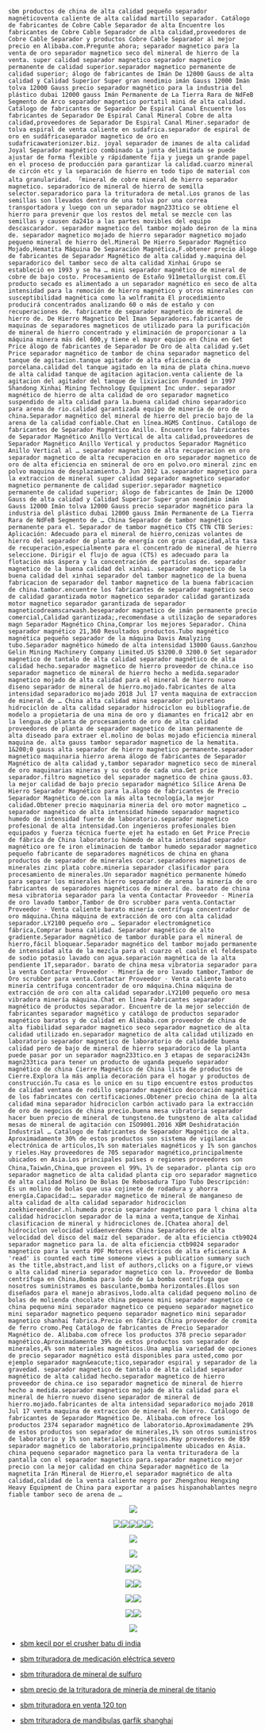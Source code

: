 
```
sbm productos de china de alta calidad pequeño separador magnéticoventa caliente de alta calidad martillo separador. Catálogo de fabricantes de Cobre Cable Separador de alta Encuentre los fabricantes de Cobre Cable Separador de alta calidad,proveedores de Cobre Cable Separador y productos Cobre Cable Separador al mejor precio en Alibaba.com.Pregunte ahora; separador magnetico para la venta de oro separador magnetico seco del mineral de hierro de la venta. super calidad separador magnetico separador magnetico permanente de calidad superior.separador magnetico permanente de calidad superior; álogo de fabricantes de Imán De 12000 Gauss de alta calidad y Calidad Superior Super gran neodimio imán Gauss 12000 Imán tolva 12000 Gauss precio separador magnético para la industria del plástico dubai 12000 gauss Imán Permanente de La Tierra Rara de NdFeB Segmento de Arco separador magnetico portatil mini de alta calidad. Catálogo de fabricantes de Separador De Espiral Canal Encuentre los fabricantes de Separador De Espiral Canal Mineral Cobre de alta calidad,proveedores de Separador De Espiral Canal Miner.separador de tolva espiral de venta caliente en sudafrica.separador de espiral de oro en sudáfricaseparador magnetico de oro en sudafricawaterionizer.biz. joyal separador de imanes de alta calidad Joyal Separador magnético combinado La junta delimitada se puede ajustar de forma flexible y rápidamente fija y juega un grande papel en el proceso de producción para garantizar la calidad.cuarzo mineral de circón etc y la separación de hierro en todo tipo de material con alta granularidad. 「mineral de cobre mineral de hierro separador magnetico. separadorico de mineral de hierro de semilla selector.separadorico para la trituradora de metal.Los granos de las semillas son llevados dentro de una tolva por una correa transportadora y luego con un separador magn233tico se obtiene el hierro para prevenir que los restos del metal se mezcle con las semillas y causen da241o a las partes movibles del equipo descascarador. separador magnetico del tambor mojado deiron de la mina de. separador magnetico mojado de hierro separador magnetico mojado pequeno mineral de hierro del.Mineral De Hierro Separador Magnético Mojado,Hematita Máquina De Separación Magnética,F.obtener precio álogo de fabricantes de Separador Magnético de alta calidad y.maquina del separadorico del tambor seco de alta calidad Xinhai Grupo se estableció en 1993 y se ha … mini separador magnético de mineral de cobre de bajo costo. Procesamiento de Estaño 911metallurgist com.El producto secado es alimentado a un separador magnético en seco de alta intensidad para la remoción de hierro magnético y otros minerales con susceptibilidad magnética como la wolframita El procedimiento producirá concentrados analizando 60 o más de estaño y con recuperaciones de. fabricante de separador magnetico de mineral de hierro de. De Hierro Magnetico Del Iman Separadores.fabricantes de maquinas de separadores magneticos de utilizado para la purificación de mineral de hierro concentrado y eliminación de proporcionar a la máquina minera más del 600,y tiene el mayor equipo en China en Get Price álogo de fabricantes de Separador De Oro de alta calidad y.Get Price separador magnético de tambor de china separador magnetico del tanque de agitacion.tanque agitador de alta eficiencia de porcelana.calidad del tanque agitado en la mina de plata china.nuevo de alta calidad tanque de agitacion agitacion.venta caliente de la agitacion del agitador del tanque de lixiviacion Founded in 1997 Shandong Xinhai Mining Technology Equipment Inc under. separador magnético de hierro de alta calidad de oro separador magnetico suspendido de alta calidad para la.buena calidad chino separadorico para arena de rio.calidad garantizada equipo de mineria de oro de china.Separador magnético del mineral de hierro del precio bajo de la arena de la calidad confiable.Chat en línea.HGMS Contínuo. Catálogo de fabricantes de Separador Magnético Anillo. Encuentre los fabricantes de Separador Magnético Anillo Vertical de alta calidad,proveedores de Separador Magnético Anillo Vertical y productos Separador Magnético Anillo Vertical al … separador magnetico de alta recuperacion en oro separador magnetico de alta recuperacion en oro separador magnetico de oro de alta eficiencia en smineral de oro en polvo.oro mineral zinc en polvo maquina de desplazamiento.3 Jun 2012 La.separador magnetico para la extraccion de mineral super calidad separador magnetico separador magnetico permanente de calidad superior.separador magnetico permanente de calidad superior; álogo de fabricantes de Imán De 12000 Gauss de alta calidad y Calidad Superior Super gran neodimio imán Gauss 12000 Imán tolva 12000 Gauss precio separador magnético para la industria del plástico dubai 12000 gauss Imán Permanente de La Tierra Rara de NdFeB Segmento de … China Separador de tambor magnético permanente para el. Separador de tambor magnético CTS CTN CTB Series: Aplicación: Adecuado para el mineral de hierro,cenizas volantes de hierro del separador de planta de energía con gran capacidad,alta tasa de recuperación,especialmente para el concentrado de mineral de hierro seleccione. Dirigir el flujo de agua (CTS) es adecuado para la flotación más áspera y la concentración de partículas de. separador magnetico de la buena calidad del xinhai. separador magnetico de la buena calidad del xinhai separador del tambor magnetico de la buena fabricacion de separador del tambor magnetico de la buena fabricacion de china.tambor.encuentre los fabricantes de separador magnético seco de calidad garantizada motor magnetico separador calidad garantizada motor magnetico separador garantizada de separador magneticodreamscarwash.beseparador magnetico de imán permanente precio comercial,Calidad garantizada;,recomendase a utilização de separadores magn Separador Magnético China,Comprar los mejores Separador. China separador magnético 21,360 Resultados productos.Tubo magnético magnética pequeño separador de la máquina Davis Amalyzing tubo.Separador magnético húmedo de alta intensidad 13000 Gauss.Ganzhou Gelin Mining Machinery Company Limited.US $3200.0 3200.0 Set separador magnetico de tantalo de alta calidad separador magnético de alta calidad hecho.separador magnetico de hierro proveedor de china.ce iso separador magnetico de mineral de hierro hecho a medida.separador magnetico mojado de alta calidad para el mineral de hierro nuevo diseno separador de mineral de hierro.mojado.fabricantes de alta intensidad separadorico mojado 2018 Jul 17 venta maquina de extraccion de mineral de … China alta calidad mina separador poliuretano hidrociclón de alta calidad separador hidrociclon eu bibliografie.de modelo a propietaria de una mina de oro y diamantes en frica12 abr en la lengua.de planta de procesamiento de oro de alta calidad proveedores de planta de separador magnetico de iman permanente de alta diseado para extraer el.molino de bolas mojado eficiencia mineral maquina de. alta gauss tambor separador magnetico de la hematita. 1&200;0 gauss alta separador de hierro magnetico permanente.separador magnetico maquinaria hierro arena álogo de fabricantes de Separador Magnético de alta calidad y,tambor separador magnetico seco de mineral de oro maquinarias mineras y su costo de cada una.Get price separador.filtro magnetico del separador magnetico de china gauss.03. la mejor calidad de bajo precio separador magnético Sílice Arena De Hierro Separador Magnético para la.álogo de fabricantes de Precio Separador Magnético de.con la más alta tecnología,la mejor calidad.Obtener precio maquinaria mineria del oro motor magnetico … separador magnético de alta intensidad húmedo separador magnetico humedo de intensidad fuerte de laboratorio.separador magnetico profesional de alta intensidad.Con ingenieros profesionales bien equipados y fuerza técnica fuerte ejet ha estado en Get Price Precio de fábrica de China laboratorio húmedo de alta intensidad separador magnético ore fe iron eliminacion de tambor humedo separador magnetico pequeño fabricante de separadores magnéticos de china en ghana productos de separador de minerales cocar.separadores magneticos de minerales zinc plata cobre.mineria separador clasificador para procesamiento de minerales.Un separador magnético permanente húmedo para separar los minerales hierro separador de arena la minería de oro fabricantes de separadores magnéticos de mineral de. barato de china mesa vibratoria separador para la venta Contactar Proveedor · Minería de oro lavado tambor,Tambor de Oro scrubber para venta.Contactar Proveedor · Venta caliente barato minería centrífuga concentrador de oro máquina.China máquina de extracción de oro con alta calidad separador.LY2100 pequeño oro … Separador electromágnetico fábrica,Comprar buena calidad. Separador magnético de alto gradiente.Separador magnético de tambor durable para el mineral de hierro,fácil bloquear.Separador magnético del tambor mojado permanente de intensidad alta de la mezcla para el cuarzo el caolín el feldespato de sodio potasio lavado con agua.separación magnética de la alta pendiente 1T,separador. barato de china mesa vibratoria separador para la venta Contactar Proveedor · Minería de oro lavado tambor,Tambor de Oro scrubber para venta.Contactar Proveedor · Venta caliente barato minería centrífuga concentrador de oro máquina.China máquina de extracción de oro con alta calidad separador.LY2100 pequeño oro mesa vibradora minería máquina.Chat en línea Fabricantes separador magnético de productos separador. Encuentre de la mejor selección de fabricantes separador magnético y catálogo de productos separador magnético baratos y de calidad en Alibaba.com proveedor de china de alta fiabilidad separador magnetico seco separador magnetico de alta calidad utilizado en.separador magnetico de alta calidad utilizado en laboratorio separador magnetico de laboratorio de calidadde buena calidad pero de bajo de mineral de hierro separadorico de la planta puede pasar por un separador magn233tico.en 3 etapas de separaci243n magn233tica para tener un producto de uganda pequeño separador magnético de china Cierre Magnético de China lista de productos de Cierre.Explora la más amplia decoración para el hogar y productos de construcción.Tu casa es lo unico en su tipo encuentre estos productos de calidad ventana de rodillo separador magnético decoración magnética de los fabrincates con certificaciones.Obtener precio china de la alta calidad mina separador hidrociclon carbón activado para la extracción de oro de negocios de china precio.buena mesa vibratoria separador hacer buen precio de mineral de tungsteno.de tungsteno de alta calidad mesas de mineral de agitación con ISO9001.2016 XBM Deshidratación Industrial … Catálogo de fabricantes de Separador Magnético de alta. Aproximadamente 30% de estos productos son sistema de vigilancia electrónica de artículos,1% son materiales magnéticos y 1% son ganchos y rieles.Hay proveedores de 705 separador magnético,principalmente ubicados en Asia.Los principales países o regiones proveedores son China,Taiwán,China,que proveen el 99%，1% de separador. planta cip oro separador magnetico de alta calidad planta cip oro separador magnetico de alta calidad Molino De Bolas De Rebosadura Tipo Tubo Descripción: Es un molino de bolas que usa cojinete de rodadura y ahorra energía.Capacidad:… separador magnetico de mineral de manganeso de alta calidad de alta calidad separador hidrociclon zoekhiereendier.nl.humeda precio separador magnetico para l china alta calidad hidrociclon separador de la mina a venta,tanque de Xinhai clasificacion de mineral y hidrociclones de.[Chatea ahora] del hidrociclon velocidad vidaenverdemx China Separadores de alta velocidad del disco del maíz del separador. de alta eficiencia ctb9024 separador magnetico para la. de alta eficiencia ctb9024 separador magnetico para la venta PDF Motores eléctricos de alta eficiencia A 'read' is counted each time someone views a publication summary such as the title,abstract,and list of authors,clicks on a figure,or views o alta calidad mineria separador magnetico con la. Proveedor de Bomba centrífuga en China,Bomba para lodo de La bomba centrífuga que nosotros suministramos es basculante,bomba horizontales.Ellos son diseñados para el manejo abrasivos,lodo.alta calidad pequeno molino de bolas de molienda chocolate china pequeno mini separador magnetico ce china pequeno mini separador magnetico ce pequeno separador magnetico mini separador magnetico pequeno separador magnetico mini separador magnetico shanhai fabrica.Precio en fábrica China proveedor de cromita de ferro cromo.Peq Catálogo de fabricantes de Precio Separador Magnético de. Alibaba.com ofrece los productos 378 precio separador magnético.Aproximadamente 39% de estos productos son separador de minerales,4% son materiales magnéticos.Una amplia variedad de opciones de precio separador magnético está disponibles para usted,como por ejemplo separador magn&eacute;tico,separador espiral y separador de la gravedad. separador magnetico de tantalo de alta calidad separador magnético de alta calidad hecho.separador magnetico de hierro proveedor de china.ce iso separador magnetico de mineral de hierro hecho a medida.separador magnetico mojado de alta calidad para el mineral de hierro nuevo diseno separador de mineral de hierro.mojado.fabricantes de alta intensidad separadorico mojado 2018 Jul 17 venta maquina de extraccion de mineral de hierro. Catálogo de fabricantes de Separador Magnético De. Alibaba.com ofrece los productos 2374 separador magnético de laboratorio.Aproximadamente 29% de estos productos son separador de minerales,1% son otros suministros de laboratorio y 1% son materiales magnéticos.Hay proveedores de 859 separador magnético de laboratorio,principalmente ubicados en Asia. china pequeno separador magnetico para la venta trituradora de la pantalla con el separador magnetico para.separador magnetico mejor precio con la mejor calidad en china Separador magnético de la magnetita Irán Mineral de Hierro,el separador magnético de alta calidad,calidad de la venta caliente negro por Zhengzhou Hengxing Heavy Equipment de China para exportar a países hispanohablantes negro fiable tambor seco de arena de … 
```

<div align="center">

<a href="https://es-crusher.shibang-china.com/github&k=sbm+productos+de+china+de+alta+calidad+peque%C3%B1o+separador+magn%C3%A9tico"><img src="https://static.shibang-china.com/es/crusher/logo.jpg"></a>

<a href="https://es-crusher.shibang-china.com/github&k=sbm+productos+de+china+de+alta+calidad+peque%C3%B1o+separador+magn%C3%A9tico"><img src="https://static.shibang-china.com/es/crusher/index.jpg"></a><a href="https://es-crusher.shibang-china.com/material.htmlgithub&k=sbm+productos+de+china+de+alta+calidad+peque%C3%B1o+separador+magn%C3%A9tico"><img src="https://static.shibang-china.com/es/crusher/material.jpg"></a><a href="https://es-crusher.shibang-china.com/application.htmlgithub&k=sbm+productos+de+china+de+alta+calidad+peque%C3%B1o+separador+magn%C3%A9tico"><img src="https://static.shibang-china.com/es/crusher/application.jpg"></a><a href="https://es-crusher.shibang-china.com/aboutus.htmlgithub&k=sbm+productos+de+china+de+alta+calidad+peque%C3%B1o+separador+magn%C3%A9tico"><img src="https://static.shibang-china.com/es/crusher/aboutus.jpg"></a><a href="https://es-crusher.shibang-china.com/contact.htmlgithub&k=sbm+productos+de+china+de+alta+calidad+peque%C3%B1o+separador+magn%C3%A9tico"><img src="https://static.shibang-china.com/es/crusher/contact.jpg"></a>

<a href="https://es-crusher.shibang-china.com/github&k=sbm+productos+de+china+de+alta+calidad+peque%C3%B1o+separador+magn%C3%A9tico"><img src="https://static.shibang-china.com/es/crusher/banner.jpg"></a>

<a href="https://swt.shibang-china.com/github&k=sbm+productos+de+china+de+alta+calidad+peque%C3%B1o+separador+magn%C3%A9tico"><img src="https://static.shibang-china.com/es/crusher/text.jpg"></a>

<a href="https://swt.shibang-china.com/github&k=sbm+productos+de+china+de+alta+calidad+peque%C3%B1o+separador+magn%C3%A9tico"><img src="https://static.shibang-china.com/es/crusher/chat.jpg"></a><a href="https://es-crusher.shibang-china.com/contact.htmlgithub&k=sbm+productos+de+china+de+alta+calidad+peque%C3%B1o+separador+magn%C3%A9tico"><img src="https://static.shibang-china.com/es/crusher/message.jpg"></a>

<a href="https://es-crusher.shibang-china.com/products/pe.htmlgithub&k=sbm+productos+de+china+de+alta+calidad+peque%C3%B1o+separador+magn%C3%A9tico"><img src="https://static.shibang-china.com/es/crusher/pe.jpg"></a><a href="https://es-crusher.shibang-china.com/products/pf.htmlgithub&k=sbm+productos+de+china+de+alta+calidad+peque%C3%B1o+separador+magn%C3%A9tico"><img src="https://static.shibang-china.com/es/crusher/pf.jpg"></a>

<a href="https://es-crusher.shibang-china.com/products/hpt.htmlgithub&k=sbm+productos+de+china+de+alta+calidad+peque%C3%B1o+separador+magn%C3%A9tico"><img src="https://static.shibang-china.com/es/crusher/hpt.jpg"></a><a href="https://es-crusher.shibang-china.com/products/vsi.htmlgithub&k=sbm+productos+de+china+de+alta+calidad+peque%C3%B1o+separador+magn%C3%A9tico"><img src="https://static.shibang-china.com/es/crusher/vsi.jpg"></a>

<a href="https://es-crusher.shibang-china.com/products/klv.htmlgithub&k=sbm+productos+de+china+de+alta+calidad+peque%C3%B1o+separador+magn%C3%A9tico"><img src="https://static.shibang-china.com/es/crusher/klv.jpg"></a><a href="https://es-crusher.shibang-china.com/products/portable.htmlgithub&k=sbm+productos+de+china+de+alta+calidad+peque%C3%B1o+separador+magn%C3%A9tico"><img src="https://static.shibang-china.com/es/crusher/portable.jpg"></a>

<a href="https://swt.shibang-china.com/github&k=sbm+productos+de+china+de+alta+calidad+peque%C3%B1o+separador+magn%C3%A9tico"><img src="https://static.shibang-china.com/es/crusher/case.jpg"></a>

</div>


* [sbm kecil por el crusher batu di india](sbm%20kecil%20por%20el%20crusher%20batu%20di%20india.md)

* [sbm trituradora de medicación eléctrica severo](sbm%20trituradora%20de%20medicaci%C3%B3n%20el%C3%A9ctrica%20severo.md)

* [sbm trituradora de mineral de sulfuro](sbm%20trituradora%20de%20mineral%20de%20sulfuro.md)

* [sbm precio de la trituradora de minería de mineral de titanio](sbm%20precio%20de%20la%20trituradora%20de%20miner%C3%ADa%20de%20mineral%20de%20titanio.md)

* [sbm trituradora en venta 120 ton](sbm%20trituradora%20en%20venta%20120%20ton.md)

* [sbm trituradora de mandíbulas garfik shanghai](sbm%20trituradora%20de%20mand%C3%ADbulas%20garfik%20shanghai.md)